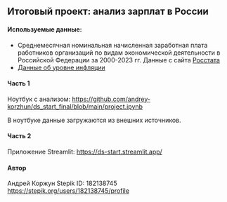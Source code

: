 ## Итоговый проект: анализ зарплат в России

#### Используемые данные:

- Среднемесячная номинальная начисленная заработная плата работников организаций по видам экономической деятельности в Российской Федерации за 2000-2023 гг. Данные с сайта [Росстата](https://rosstat.gov.ru/storage/mediabank/tab3-zpl_2023.xlsx)
- [Данные об уровне инфляции](https://xn----ctbjnaatncev9av3a8f8b.xn--p1ai/%D1%82%D0%B0%D0%B1%D0%BB%D0%B8%D1%86%D1%8B-%D0%B8%D0%BD%D1%84%D0%BB%D1%8F%D1%86%D0%B8%D0%B8)

#### Часть 1

Ноутбук с анализом: https://github.com/andrey-korzhun/ds_start_final/blob/main/project.ipynb

В ноутбуке данные загружаются из внешних источников.

#### Часть 2

Приложение Streamlit: https://ds-start.streamlit.app/

#### Автор

Андрей Коржун
Stepik ID: 182138745
https://stepik.org/users/182138745/profile
